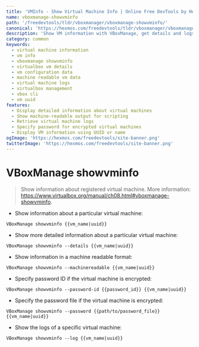 ```yaml
---
title: 'VMInfo - Show Virtual Machine Info | Online Free DevTools by Hexmos'
name: vboxmanage-showvminfo
path: '/freedevtools/tldr/vboxmanager/vboxmanage-showvminfo/'
canonical: 'https://hexmos.com/freedevtools/tldr/vboxmanager/vboxmanage-showvminfo/'
description: 'Show VM information with VBoxManage, get details and logs of virtual machines. Analyze configurations with a simple command. Free online tool, no registration required.'
category: common
keywords:
  - virtual machine information
  - vm info
  - vboxmanage showvminfo
  - virtualbox vm details
  - vm configuration data
  - machine readable vm data
  - virtual machine logs
  - virtualbox management
  - vbox cli
  - vm uuid
features:
  - Display detailed information about virtual machines
  - Show machine-readable output for scripting
  - Retrieve virtual machine logs
  - Specify password for encrypted virtual machines
  - Display VM information using UUID or name
ogImage: 'https://hexmos.com/freedevtools/site-banner.png'
twitterImage: 'https://hexmos.com/freedevtools/site-banner.png'
---
```


# VBoxManage showvminfo

> Show information about registered virtual machine.
> More information: <https://www.virtualbox.org/manual/ch08.html#vboxmanage-showvminfo>.

- Show information about a particular virtual machine:

`VBoxManage showvminfo {{vm_name|uuid}}`

- Show more detailed information about a particular virtual machine:

`VBoxManage showvminfo --details {{vm_name|uuid}}`

- Show information in a machine readable format:

`VBoxManage showvminfo --machinereadable {{vm_name|uuid}}`

- Specify password ID if the virtual machine is encrypted:

`VBoxManage showvminfo --password-id {{password_id}} {{vm_name|uuid}}`

- Specify the password file if the virtual machine is encrypted:

`VBoxManage showvminfo --password {{path/to/password_file}} {{vm_name|uuid}}`

- Show the logs of a specific virtual machine:

`VBoxManage showvminfo --log {{vm_name|uuid}}`
